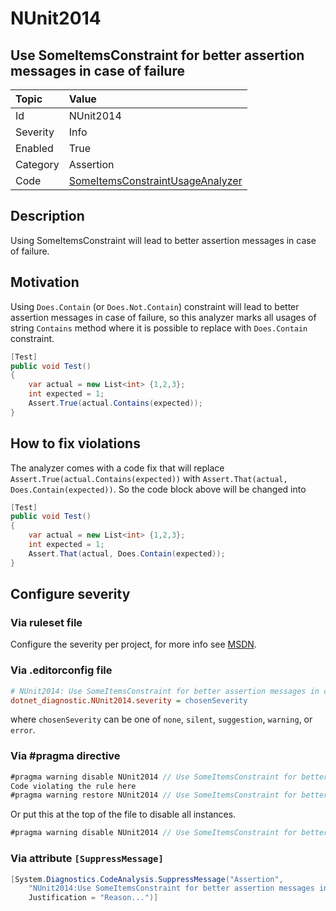 # NUnit2014

## Use SomeItemsConstraint for better assertion messages in case of failure

| Topic    | Value
| :--      | :--
| Id       | NUnit2014
| Severity | Info
| Enabled  | True
| Category | Assertion
| Code     | [SomeItemsConstraintUsageAnalyzer](https://github.com/nunit/nunit.analyzers/blob/master/src/nunit.analyzers.common/ConstraintUsage/SomeItemsConstraintUsageAnalyzer.cs)

## Description

Using SomeItemsConstraint will lead to better assertion messages in case of failure.

## Motivation

Using `Does.Contain` (or `Does.Not.Contain`) constraint will lead to better assertion messages in case of failure,
so this analyzer marks all usages of string `Contains` method where it is possible to replace
with `Does.Contain` constraint.

```csharp
[Test]
public void Test()
{
    var actual = new List<int> {1,2,3};
    int expected = 1;
    Assert.True(actual.Contains(expected));
}
```

## How to fix violations

The analyzer comes with a code fix that will replace `Assert.True(actual.Contains(expected))` with
`Assert.That(actual, Does.Contain(expected))`. So the code block above will be changed into

```csharp
[Test]
public void Test()
{
    var actual = new List<int> {1,2,3};
    int expected = 1;
    Assert.That(actual, Does.Contain(expected));
}
```

<!-- start generated config severity -->
## Configure severity

### Via ruleset file

Configure the severity per project, for more info see [MSDN](https://msdn.microsoft.com/en-us/library/dd264949.aspx).

### Via .editorconfig file

```ini
# NUnit2014: Use SomeItemsConstraint for better assertion messages in case of failure
dotnet_diagnostic.NUnit2014.severity = chosenSeverity
```

where `chosenSeverity` can be one of `none`, `silent`, `suggestion`, `warning`, or `error`.

### Via #pragma directive

```csharp
#pragma warning disable NUnit2014 // Use SomeItemsConstraint for better assertion messages in case of failure
Code violating the rule here
#pragma warning restore NUnit2014 // Use SomeItemsConstraint for better assertion messages in case of failure
```

Or put this at the top of the file to disable all instances.

```csharp
#pragma warning disable NUnit2014 // Use SomeItemsConstraint for better assertion messages in case of failure
```

### Via attribute `[SuppressMessage]`

```csharp
[System.Diagnostics.CodeAnalysis.SuppressMessage("Assertion",
    "NUnit2014:Use SomeItemsConstraint for better assertion messages in case of failure",
    Justification = "Reason...")]
```
<!-- end generated config severity -->
